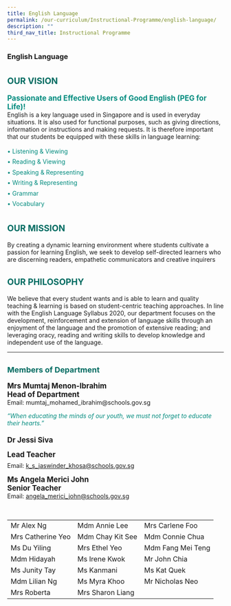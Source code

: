 ```yaml
---
title: English Language
permalink: /our-curriculum/Instructional-Programme/english-language/
description: ""
third_nav_title: Instructional Programme
---
```

### **English Language**

<b style="color:#016C62; font-size:20px; line-height: 3;">OUR VISION</b><br>
<b style="color:#038C7F; font-size:17px; ">Passionate and Effective Users of Good English (PEG for Life)!</b><br>
English is a key language used in Singapore and is used in everyday situations. It is also used for functional purposes, such as giving directions, information or instructions and making requests. It is therefore important that our students be equipped with these skills in language learning: 

<p style="color:#038C7F; line-height: 1.75;">
•	Listening & Viewing <br>
•	Reading & Viewing<br>
•	Speaking & Representing<br>
•	Writing & Representing<br>
•	Grammar<br>
•	Vocabulary<br>

<b style="color:#016C62; font-size:20px; line-height: 3;">OUR MISSION</b><br>
By creating a dynamic learning environment where students cultivate a passion for learning English, we seek to develop self-directed learners who are discerning readers, empathetic communicators and creative inquirers

<b style="color:#016C62; font-size:20px; line-height: 3;">OUR PHILOSOPHY</b><br>
We believe that every student wants and is able to learn and quality teaching & learning is based on student-centric teaching approaches. In line with the English Language Syllabus 2020, our department focuses on the development, reinforcement and extension of language skills through an enjoyment of the language and the promotion of extensive reading; and leveraging oracy, reading and writing skills to develop knowledge and independent use of the language.
<hr>
<b style="color:#016C62; font-size:18px; line-height: 3;">Members of Department</b><br>
<b style="font-size:17px;">Mrs Mumtaj Menon-Ibrahim<br>Head of Department</b><br>
Email: mumtaj_mohamed_ibrahim@schools.gov.sg

<i style="color:#038C7F;">“When educating the minds of our youth, we must not forget to educate their hearts.”</i>

<b style="font-size:17px; line-height:2;">Dr Jessi Siva<br>Lead Teacher</b><br>
Email: k_s_jaswinder_khosa@schools.gov.sg

<b style="font-size:17px;">Ms Angela Merici John<br>Senior Teacher</b><br>
Email: angela_merici_john@schools.gov.sg

<br>

| || | 
| -------- | -------- | -------- | 
| Mr Alex Ng | Mdm Annie Lee | Mrs Carlene Foo |
| Mrs Catherine Yeo |Mdm Chay Kit See | Mdm Connie Chua |
| Ms Du Yiling | Mrs Ethel Yeo | Mdm Fang Mei Teng |
| Mdm Hidayah | Ms Irene Kwok | Mr John Chia |
| Ms Junity Tay | Ms Kanmani | Ms Kat Quek |
|Mdm Lilian Ng | Ms Myra Khoo | Mr Nicholas Neo | 
|Mrs Roberta | Mrs Sharon Liang |